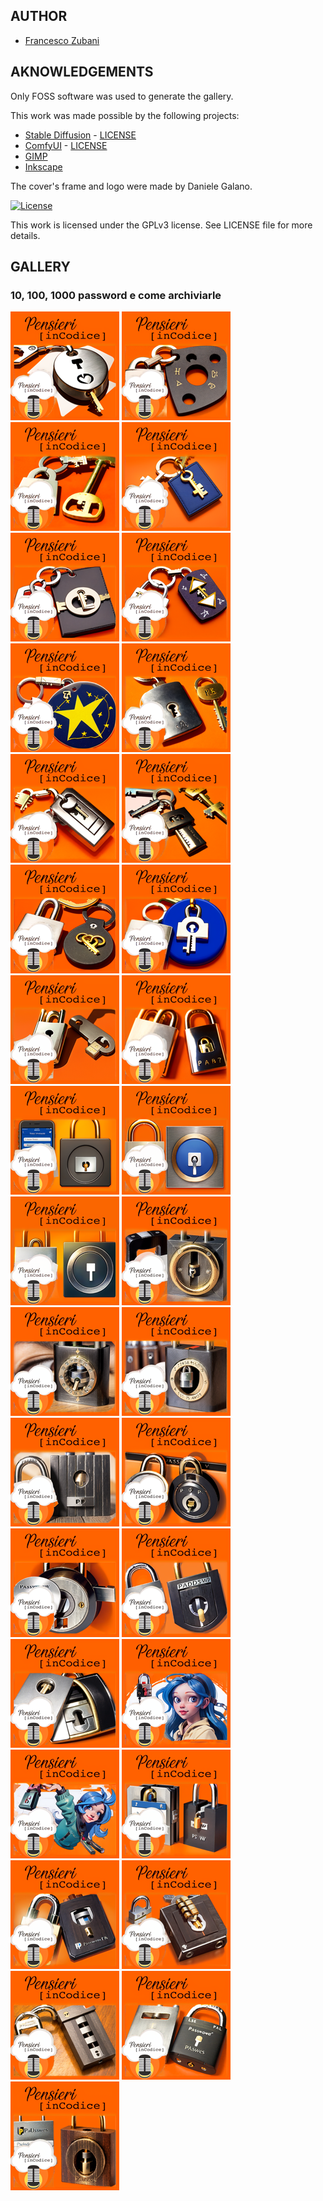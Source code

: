 ## AUTHOR

- [Francesco Zubani](https://www.linkedin.com/in/francesco-zubani-5957081a6/)

## AKNOWLEDGEMENTS

Only FOSS software was used to generate the gallery.

This work was made possible by the following projects:

- [Stable Diffusion](https://github.com/CompVis/stable-diffusion) - [LICENSE](https://github.com/CompVis/stable-diffusion/blob/main/LICENSE)
- [ComfyUI](https://github.com/comfyanonymous/ComfyUI) - [LICENSE](https://github.com/comfyanonymous/ComfyUI/blob/master/LICENSE)
- [GIMP](https://www.gimp.org/)
- [Inkscape](https://inkscape.org/)

The cover's frame and logo were made by Daniele Galano.

[![License](https://img.shields.io/badge/License-GPL%20v3-blue.svg)](http://www.gnu.org/licenses/gpl-3.0)

This work is licensed under the GPLv3 license.
See LICENSE file for more details.

## GALLERY

### 10, 100, 1000 password e come archiviarle

<div class="gallery">
  <a href="PIC8_01.png"><img class="thumbnail" src="./thumbs/PIC8_01.png" alt="PIC8_01"></a>
  <a href="PIC8_02.png"><img class="thumbnail" src="./thumbs/PIC8_02.png" alt="PIC8_02"></a>
  <a href="PIC8_03.png"><img class="thumbnail" src="./thumbs/PIC8_03.png" alt="PIC8_03"></a>
  <a href="PIC8_04.png"><img class="thumbnail" src="./thumbs/PIC8_04.png" alt="PIC8_04"></a>
  <a href="PIC8_05.png"><img class="thumbnail" src="./thumbs/PIC8_05.png" alt="PIC8_05"></a>
  <a href="PIC8_06.png"><img class="thumbnail" src="./thumbs/PIC8_06.png" alt="PIC8_06"></a>
  <a href="PIC8_07.png"><img class="thumbnail" src="./thumbs/PIC8_07.png" alt="PIC8_07"></a>
  <a href="PIC8_08.png"><img class="thumbnail" src="./thumbs/PIC8_08.png" alt="PIC8_08"></a>
  <a href="PIC8_09.png"><img class="thumbnail" src="./thumbs/PIC8_09.png" alt="PIC8_09"></a>
  <a href="PIC8_10.png"><img class="thumbnail" src="./thumbs/PIC8_10.png" alt="PIC8_10"></a>
  <a href="PIC8_11.png"><img class="thumbnail" src="./thumbs/PIC8_11.png" alt="PIC8_11"></a>
  <a href="PIC8_12.png"><img class="thumbnail" src="./thumbs/PIC8_12.png" alt="PIC8_12"></a>
  <a href="PIC8_13.png"><img class="thumbnail" src="./thumbs/PIC8_13.png" alt="PIC8_13"></a>
  <a href="PIC8_14.png"><img class="thumbnail" src="./thumbs/PIC8_14.png" alt="PIC8_14"></a>
  <a href="PIC8_15.png"><img class="thumbnail" src="./thumbs/PIC8_15.png" alt="PIC8_15"></a>
  <a href="PIC8_16.png"><img class="thumbnail" src="./thumbs/PIC8_16.png" alt="PIC8_16"></a>
  <a href="PIC8_17.png"><img class="thumbnail" src="./thumbs/PIC8_17.png" alt="PIC8_17"></a>
  <a href="PIC8_18.png"><img class="thumbnail" src="./thumbs/PIC8_18.png" alt="PIC8_18"></a>
  <a href="PIC8_19.png"><img class="thumbnail" src="./thumbs/PIC8_19.png" alt="PIC8_19"></a>
  <a href="PIC8_20.png"><img class="thumbnail" src="./thumbs/PIC8_20.png" alt="PIC8_20"></a>
  <a href="PIC8_21.png"><img class="thumbnail" src="./thumbs/PIC8_21.png" alt="PIC8_21"></a>
  <a href="PIC8_22.png"><img class="thumbnail" src="./thumbs/PIC8_22.png" alt="PIC8_22"></a>
  <a href="PIC8_23.png"><img class="thumbnail" src="./thumbs/PIC8_23.png" alt="PIC8_23"></a>
  <a href="PIC8_24.png"><img class="thumbnail" src="./thumbs/PIC8_24.png" alt="PIC8_24"></a>
  <a href="PIC8_25.png"><img class="thumbnail" src="./thumbs/PIC8_25.png" alt="PIC8_25"></a>
  <a href="PIC8_26.png"><img class="thumbnail" src="./thumbs/PIC8_26.png" alt="PIC8_26"></a>
  <a href="PIC8_27.png"><img class="thumbnail" src="./thumbs/PIC8_27.png" alt="PIC8_27"></a>
  <a href="PIC8_28.png"><img class="thumbnail" src="./thumbs/PIC8_28.png" alt="PIC8_28"></a>
  <a href="PIC8_29.png"><img class="thumbnail" src="./thumbs/PIC8_29.png" alt="PIC8_29"></a>
  <a href="PIC8_30.png"><img class="thumbnail" src="./thumbs/PIC8_30.png" alt="PIC8_30"></a>
  <a href="PIC8_31.png"><img class="thumbnail" src="./thumbs/PIC8_31.png" alt="PIC8_31"></a>
  <a href="PIC8_32.png"><img class="thumbnail" src="./thumbs/PIC8_32.png" alt="PIC8_32"></a>
  <a href="PIC8_33.png"><img class="thumbnail" src="./thumbs/PIC8_33.png" alt="PIC8_33"></a>
</div>
</body>
</html>
